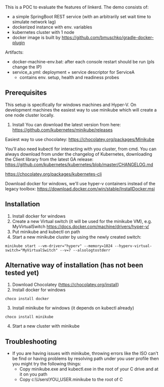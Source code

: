 This is a POC to evaluate the features of linkerd.
The demo consists of:
- a simple SpringBoot REST service (with an arbitrarily set wait time to simulate network lag)
- dockerized instance with env. variables
- kubernetes cluster with 1 node 
- docker image is built by https://github.com/bmuschko/gradle-docker-plugin

Artifacts:
- docker-machine-env.bat: after each console restart should be run (pls change the IP)
- service_a.yml: deployment + service descriptor for ServiceA
	- contains env. setup, health and readiness probes

## Prerequisites
This setup is specifically for windows machines and Hyper-V.
On development machines the easiest way to use minikube which will create a one node cluster locally.

1. Install
You can download the latest version from here:
https://github.com/kubernetes/minikube/releases

Easiest way to use chocolatey:
https://chocolatey.org/packages/Minikube

You'll also need kubectl for interacting with you cluster, from cmd.
You can always download from under the changelog of Kubernetes, downloading the Client library from the latest GA release:
https://github.com/kubernetes/kubernetes/blob/master/CHANGELOG.md

https://chocolatey.org/packages/kubernetes-cli

Download docker for windows, we'll use hyper-v containers instead of the legacy toolbox:
https://download.docker.com/win/stable/InstallDocker.msi

## Installation
1. Install docker for windows
2. Create a new Virtual switch (it will be used for the minikube VM), e.g. MyVirtualSwitch
https://docs.docker.com/machine/drivers/hyper-v/
3. Put minikube and kubectl on path
4. Start a new minikube cluster by using the newly created switch:
```
minikube start --vm-driver="hyperv" --memory=1024 --hyperv-virtual-switch="MyVirtualSwitch" --v=7 --alsologtostderr
```

## Alternative way of installation (has not been tested yet)
1. Download Chocolatey (https://chocolatey.org/install)
2. Install docker for windows
```
choco install docker
```
3. Install minikube for windows (it depends on kubectl already)
```
choco install minikube
```
4. Start a new cluster with minikube

## Troubleshooting
* If you are having issues with minikube, throwing errors like the ISO can't be find or having problems by resolving path under you user profile then you might try the following things:
  * Copy minikube.exe and kubectl.exe in the root of your C drive and at it on you path
  * Copy c:\Users\YOU_USER\.minikube to the root of C 
